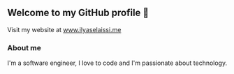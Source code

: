 ## Welcome to my GitHub profile 👋

Visit my website at <a href="https://www.ilyaselaissi.me/" target="_blank">www.ilyaselaissi.me</a>

### About me

I'm a software engineer, I love to code and I'm passionate about technology.


